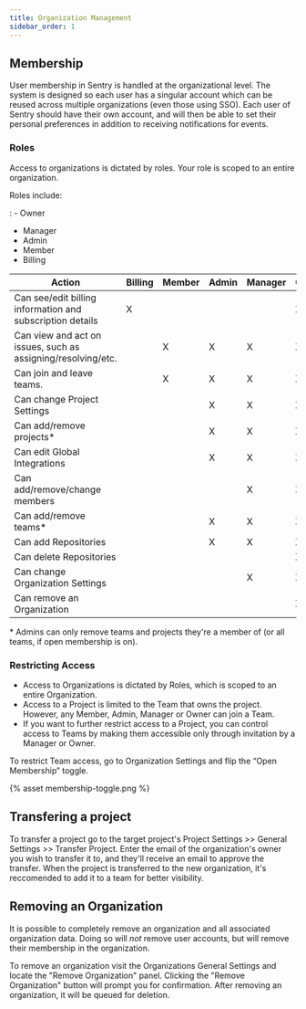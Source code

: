 ```yaml
---
title: Organization Management
sidebar_order: 1
---
```


## Membership

User membership in Sentry is handled at the organizational level. The system is
designed so each user has a singular account which can be reused across
multiple organizations (even those using SSO). Each user of Sentry should have
their own account, and will then be able to set their personal preferences
in addition to receiving notifications for events.

### Roles

Access to organizations is dictated by roles. Your role is scoped to an entire organization.

Roles include:

: -   Owner
  -   Manager
  -   Admin
  -   Member
  -   Billing

| Action | Billing | Member | Admin | Manager | Owner |
| --- | --- | --- | --- | --- | --- |
| Can see/edit billing information and subscription details | X |   |   |   | X |
| Can view and act on issues, such as assigning/resolving/etc. |   | X | X | X | X |
| Can join and leave teams. |   | X | X | X | X |
| Can change Project Settings |   |   | X | X | X |
| Can add/remove projects* |   |   | X | X | X |
| Can edit Global Integrations |   |   | X | X | X |
| Can add/remove/change members |   |   |   | X | X |
| Can add/remove teams* |   |   | X | X | X |
| Can add Repositories |   |   | X | X | X |
| Can delete Repositories |   |   |   |   | X |
| Can change Organization Settings |   |   |   | X | X |
| Can remove an Organization |   |   |   |   | X |

\* Admins can only remove teams and projects they're a member of (or all teams, if open membership is on).

### Restricting Access

-   Access to Organizations is dictated by Roles, which is scoped to an entire Organization.
-   Access to a Project is limited to the Team that owns the project. However, any Member, Admin, Manager or Owner can join a Team.
-   If you want to further restrict access to a Project, you can control access to Teams by making them accessible only through invitation by a Manager or Owner.

To restrict Team access, go to Organization Settings and flip the “Open Membership” toggle.

{% asset membership-toggle.png %}

## Transfering a project

To transfer a project go to the target project's Project Settings >> General
Settings >> Transfer Project. Enter the email of the organization's owner you
wish to transfer it to, and they'll receive an email to approve the transfer.
When the project is transferred to the new organization, it's reccomended to
add it to a team for better visibility.

## Removing an Organization

It is possible to completely remove an organization and all associated
organization data. Doing so will *not* remove user accounts, but will remove
their membership in the organization.

To remove an organization visit the Organizations General Settings and locate
the "Remove Organization" panel. Clicking the "Remove Organization" button will
prompt you for confirmation. After removing an organization, it will be queued
for deletion.
